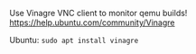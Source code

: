 Use Vinagre VNC client to monitor qemu builds!
https://help.ubuntu.com/community/Vinagre

Ubuntu:
`sudo apt install vinagre`
